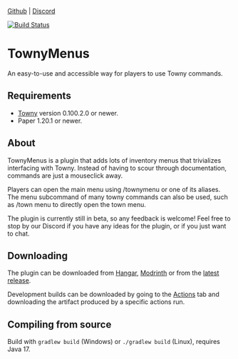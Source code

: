 [Github](https://github.com/TownyAdvanced/TownyMenus) | [Discord](https://discord.gg/gnpVs5m)

[![Build Status](https://ci.warriorrr.dev/job/TownyMenus/badge/icon)](https://ci.warriorrr.dev/job/TownyMenus/)

# TownyMenus
An easy-to-use and accessible way for players to use Towny commands.

## Requirements
- [Towny](https://github.com/TownyAdvanced/Towny) version 0.100.2.0 or newer.
- Paper 1.20.1 or newer.

## About
TownyMenus is a plugin that adds lots of inventory menus that trivializes interfacing with Towny. Instead of having to scour through documentation, commands are just a mouseclick away.

Players can open the main menu using /townymenu or one of its aliases. The menu subcommand of many towny commands can also be used, such as /town menu to directly open the town menu.

The plugin is currently still in beta, so any feedback is welcome! Feel free to stop by our Discord if you have any ideas for the plugin, or if you just want to chat.

<!-- modrinth_exclude.start -->
## Downloading
The plugin can be downloaded from [Hangar](https://hangar.papermc.io/Warrior/TownyMenus), [Modrinth](https://modrinth.com/plugin/townymenus) or from the [latest release](https://github.com/TownyAdvanced/TownyMenus/releases).

Development builds can be downloaded by going to the [Actions](https://github.com/TownyAdvanced/TownyMenus/actions) tab and downloading the artifact produced by a specific actions run.

## Compiling from source
Build with `gradlew build` (Windows) or `./gradlew build` (Linux), requires Java 17.
<!-- modrinth_exclude.end -->
